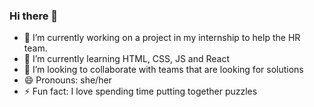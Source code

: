 ### Hi there 👋

- 🔭 I’m currently working on a project in my internship to help the HR team.
- 🌱 I’m currently learning HTML, CSS, JS and React
- 👯 I’m looking to collaborate with teams that are looking for solutions
- 😄 Pronouns: she/her
- ⚡ Fun fact: I love spending time putting together puzzles 

